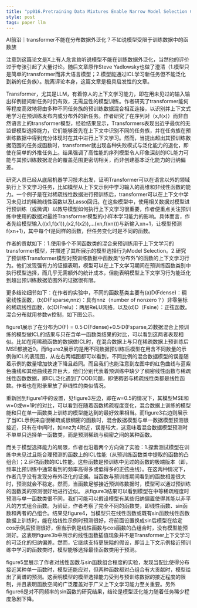 ```yaml
---
title: "pp016.Pretraining Data Mixtures Enable Narrow Model Selection Capabilities in Transformer Models"
style: post
tags: paper llm 
---
```


AI前沿｜transformer不能在分布数据外泛化？不如说模型受限于训练数据中的函数族

注意到这篇论文是X上有人危言耸听说模型不能在训练数据外泛化，当然他的评价过于夸张引起了大量讨论。随后文章原作Steve Yadlowsky也做了澄清（1.模型只是简单的transformer而非大语言模型；2.模型能通过ICL学习新任务但不能泛化到新的任务族）。脱离评论本身，这篇文章是极具启发性的文章。

Transformer，尤其是LLM，有着惊人的上下文学习能力，即在用未见过的输入输出样例提问新任务时仍有效，无需显性的模型训练。作者研究了transformer能何等程度高效地将由多种不同任务族的预训练数据混合相互连接，以识别并上下文式地学习在预训练发布内或分布外的新任务。作者研究了在序列对（x,f(x)）而非自然语言上的transformer模型，经验结果显示，Transformers表现出近乎最优的无监督模型选择能力，它们能够首先在上下文中识别不同的任务族，并在任务族在预训练数据中得到充分体现时在其中进行上下文学习。然而，当提出超出其预训练数据范围的任务或函数时，transformer就出现各种失败模式与泛化能力的退化，即使在简单的外推任务上。结果强调了高性能的序列模型令人印象深刻的ICL能力可能与其预训练数据混合的覆盖范围更密切相关，而非创建基本泛化能力的归纳偏差。

研究人员已经从底层机器学习技术出发，证明Transformer可以在语言以外的领域执行上下文学习任务，比如模型从上下文示例中学习输入的高维和非线性函数的能力。一个例子是在对稀疏线性数据进行预训练后，transformer可以在上下文中学习未见过的稀疏线性函数以及Lasso回归。在这些模型中，使用相关数据对模型进行预训练（或微调）以教导模型如何执行上下文学习很重要，作者便重点关注预训练中使用的数据对最终Transformer模型的小样本学习能力的影响。具体而言，作者先给模型输入((x1,f(x1)),(x2,f(x2)),...(xn,f(xn)))与新输入xn+1，让模型预测f(xn+1)，其中每个f是同样的函数，但任务变化时是不同的函数。

作者的贡献如下：1.使用多个不同函数类的混合来预训练用于上下文学习的transformer模型，并描述了其所展示的模型选择行为Model Selection。2.研究了预训练Transformer模型对预训练数据中函数类“分布外”的函数的上下文学习行为。他们发现强有力的证据表明，模型可以在上下文学习期间在预训练函数类别中执行模型选择，而几乎无需额外的统计成本，但能表明模型上下文学习行为能泛化到超出预训练数据范围外的证据很有限。

更多结论细节如下：在作者的实验中，不同的函数基类主要有(a)D(Fdense)：稠密线性函数，(b)D(Fsparse,nnz)：具有nnz（number of nonzero？）非零坐标的稀疏线性函数，(c)D(Frelu）：两层ReLU网络，以及(d)D（Fsine）：正弦函数。混合分布就用参数w控制，如下图公示。

figure1展示了在分布为D(F) = 0.5·D(Fdense)+0.5·D(Fsparse,2)数据混合上预训练的模型做ICL的结果与只在含单一函数类结果的对比，可以看到这两者表现相似。比如在用稀疏函数的数据做ICL时，在混合数据上与只在稀疏数据上预训练后MSE都接近0。而figure2展示的是用不同数据预训练后模型在用含不同数量的示例做ICL的表现图，从左右两幅图都可以看到，不同比例的混合数据模型的误差随着示例的数量增加快速下降且趋同。而且我们也能注意到左图中的红色曲线与蓝紫色曲线和其他曲线差异巨大，他们分别代表着预训练中缺少了稠密线性函数与稀疏线性函数数据，即ICL泛化遇到了OOD问题，即使稠密与稀疏线性类都是线性函数。作者也在附录里放了非线性的类似情况。

重新回到figure1中的设置，见figure3左边，即在w=0.5的情况下，其模型MSE和w=0或w=1时的对比，可以看到在随着函数稀疏程度变化，混合数据上训练的模型能和只在单一函数类上训练的模型能达到的最好效果相当。而figure3右边则展示了当ICL示例来自很稀疏或很稠密的函数时，混合数据模型与单一数据模型预测很接近，只有在中间时，如nnz为4附近，误差较大，这意味着混合数据模型预测时不单单只选择单一函数类，而是预测稀疏与稠密之间的某种函数。

而关于模型选择能力的局限，作者也沿着两个方向做了实验：1.探索测试模型在训练中未见过且能合理预测的函数上的ICL性能（从预训练函数类中提取的函数的凸组合）；2.评估函数的ICL性能，这些函数是预训练中见过的函数的极端版本（即，频率比预训练中通常看到的频率高得多或低得多的正弦曲线）。在这两种情况下，作者几乎没有发现分布外泛化的证据。当函数与预训练期间看到的函数相差很大时，预测就会不稳定。然而，当函数足够接近预训练数据时，模型可以通过预训练的函数类的预测很好地进行近似。
从figure3结果可以看到模型在中等稀疏程度时预测与单一函数类很不同，我们可能可以假设模型有某些归纳偏置使得其能以非平凡的方式组合函数。为验证，作者考察了完全不同的函数类，即线性函数、sin函数和两者的凸组合。结果见figure4，当模型只在线性函数或既有sin函数线性函数数据上训练时，能在给线性示例时预测很好，将前面设置换成sin后模型在给定cos示例后预测很好，但当示例是线性函数与cos函数的凸组合时，没有模型能预测好。这表明figure3b中所示的线性函数插值现象并不是Transformer上下文学习的可泛化的归纳偏差。然而，它继续支持更狭隘的假设，即当上下文示例接近预训练中学习的函数类时，模型能够选择最佳函数类用于预测。

figure5里展示了作者对线性函数与sin函数组合程度的实验，发现当配比使得分布接近某种单一函数时，模型还能应对，但两种函数都对凸组合有大贡献时，模型给出了离谱的预测。这表明模型的模型选择能力受到与预训练数据的接近程度的限制，并且表明函数空间的广泛覆盖对于广义上下文学习能力至关重要。另外figure6是对不同频率的sin函数的研究结果，结论是模型泛化能力随着任务稀少程度急剧下降。
